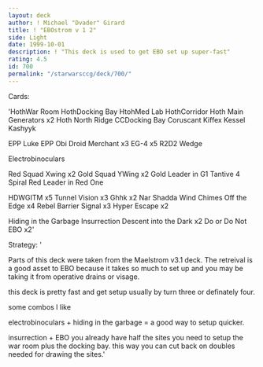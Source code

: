 ```yaml
---
layout: deck
author: ! Michael "Dvader" Girard
title: ! "EBOstrom v 1 2"
side: Light
date: 1999-10-01
description: ! "This deck is used to get EBO set up super-fast"
rating: 4.5
id: 700
permalink: "/starwarsccg/deck/700/"
---
```

Cards: 

'HothWar Room
HothDocking Bay
HtohMed Lab
HothCorridor
Hoth Main Generators x2
Hoth North Ridge
CCDocking Bay
Coruscant
Kiffex
Kessel
Kashyyk

EPP Luke
EPP Obi
Droid Merchant x3
EG-4 x5
R2D2
Wedge

Electrobinoculars

Red Squad Xwing x2
Gold Squad YWing x2
Gold Leader in G1
Tantive 4
Spiral
Red Leader in Red One

HDWGITM x5
Tunnel Vision x3
Ghhk x2
Nar Shadda Wind Chimes
Off the Edge x4
Rebel Barrier
Signal x3
Hyper Escape x2

Hiding in the Garbage
Insurrection
Descent into the Dark x2
Do or Do Not
EBO x2'

Strategy: '

Parts of this deck were taken from the Maelstrom v3.1 deck.  The retreival is a good asset to EBO because it takes so much to set up and you may be taking it from operative drains or visage.

this deck is pretty fast and get setup usually by turn three or definately four.

some combos I like

electrobinoculars + hiding in the garbage = a good way to setup quicker.

insurrection + EBO you already have half the sites you need to setup the war room plus the docking bay.  this way you can cut back on doubles needed for drawing the sites.'
